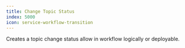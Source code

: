 ```yaml
---
title: Change Topic Status
index: 5000
icon: service-workflow-transition
---
```


Creates a topic change status allow in workflow logically or deployable.
